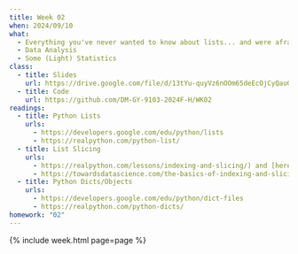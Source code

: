 ```yaml
---
title: Week 02
when: 2024/09/10
what:
  - Everything you've never wanted to know about lists... and were afraid to ask
  - Data Analysis
  - Some (Light) Statistics
class:
  - title: Slides
    url: https://drive.google.com/file/d/13tYu-quyVz6nOOm65deEcOjCyQauGOU_/
  - title: Code
    url: https://github.com/DM-GY-9103-2024F-H/WK02
readings:
  - title: Python Lists
    urls:
      - https://developers.google.com/edu/python/lists
      - https://realpython.com/python-list/
  - title: List Slicing
    urls:
      - https://realpython.com/lessons/indexing-and-slicing/) and [here](
      - https://towardsdatascience.com/the-basics-of-indexing-and-slicing-python-lists-2d12c90a94cf
  - title: Python Dicts/Objects
    urls:
      - https://developers.google.com/edu/python/dict-files
      - https://realpython.com/python-dicts/
homework: "02"
---
```

{% include week.html page=page %}
